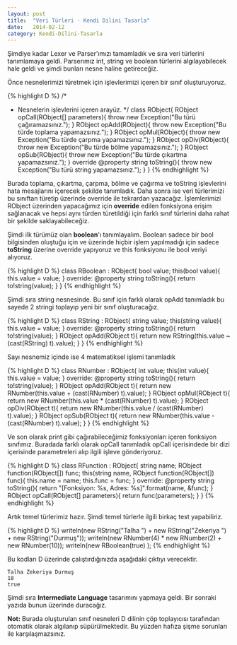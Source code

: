 ```yaml
---
layout: post
title:  "Veri Türleri - Kendi Dilini Tasarla"
date:   2014-02-12
category: Kendi-Dilini-Tasarla
---
```

Şimdiye kadar Lexer ve Parser'ımızı tamamladık ve sıra veri türlerini tanımlamaya geldi. Parserımız int, string ve boolean türlerini algılayabilecek hale geldi ve şimdi bunları nesne haline getireceğiz.

Önce nesnelerimizi türetmek için işlevlerimizi içeren bir sınıf oluşturuyoruz.

{% highlight D %}
/*
 * Nesnelerin işlevlerini içeren arayüz.
*/
class RObject{
  RObject opCall(RObject[] parameters){
    throw new Exception("Bu türü çağıramazsınız.");
  }
  RObject opAdd(RObject){
    throw new Exception("Bu türde toplama yapamazsınız.");
  }
  RObject opMul(RObject){
    throw new Exception("Bu türde çarpma yapamazsınız.");
  }
  RObject opDiv(RObject){
    throw new Exception("Bu türde bölme yapamazsınız.");
  }
  RObject opSub(RObject){
    throw new Exception("Bu türde çıkartma yapamazsınız.");
  }
  override @property string toString(){
    throw new Exception("Bu türü string yapamazsınız.");
  }
}
{% endhighlight %}

Burada toplama, çıkartma, çarpma, bölme ve çağırma ve toString işlevlerini hata mesajlarını içerecek şekilde tanımladık. Daha sonra ise veri türlerimizi bu sınıftan türetip üzerinde override ile tekrardan yazacağız. İşlemlerimizi RObject üzerinden yapacağımız için **override** edilen fonksiyona erişim sağlanacak ve hepsi aynı türden türetildiği için farklı sınıf türlerini daha rahat bir şekilde saklayabileceğiz.

Şimdi ilk türümüz olan **boolean**'ı tanımlayalım. Boolean sadece bir bool bilgisinden oluştuğu için ve üzerinde hiçbir işlem yapılmadığı için sadece **toString** üzerine override yapıyoruz ve this fonksiyonu ile bool veriyi alıyoruz.

{% highlight D %}
class RBoolean : RObject{
  bool value;
  this(bool value){
    this.value = value;
  }
  override:
  @property string toString(){
    return to!string(value);
  }
}
{% endhighlight %}

Şimdi sıra string nesnesinde. Bu sınıf için farklı olarak opAdd tanımladık bu sayede 2 stringi toplayıp yeni bir sınıf oluşturacağız.

{% highlight D %}
class RString : RObject{
  string value;
  this(string value){
    this.value = value;
  }
  override:
  @property string toString(){
    return to!string(value);
  }
  RObject opAdd(RObject t){
    return new RString(this.value ~ (cast(RString) t).value);
  }
}
{% endhighlight %}

Sayı nesnemiz içinde ise 4 matematiksel işlemi tanımladık

{% highlight D %}
class RNumber : RObject{
  int value;
  this(int value){
    this.value = value;
  }
  override:
  @property string toString(){
    return to!string(value);
  }
  RObject opAdd(RObject t){
    return new RNumber(this.value + (cast(RNumber) t).value);
  }
  RObject opMul(RObject t){
    return new RNumber(this.value * (cast(RNumber) t).value);
  }
  RObject opDiv(RObject t){
    return new RNumber(this.value / (cast(RNumber) t).value);
  }
  RObject opSub(RObject t){
    return new RNumber(this.value - (cast(RNumber) t).value);
  }
}
{% endhighlight %}

Ve son olarak print gibi çağırabileceğimiz fonksiyonları içeren fonksiyon sınıfımız. Buradada farklı olarak opCall tanımladık opCall içerisindede bir dizi içerisinde parametreleri alıp ilgili işleve gönderiyoruz.

{% highlight D %}
class RFunction : RObject{
  string name;
  RObject function(RObject[]) func;
  this(string name, RObject function(RObject[]) func){
    this.name = name;
    this.func = func;
  }
  override:
  @property string toString(){
    return "[Fonksiyon: %s, Adres: %s]".format(name, &func);
  }
  RObject opCall(RObject[] parameters){
    return func(parameters);
  }
}
{% endhighlight %}

Artık temel türlerimiz hazır. Şimdi temel türlerle ilgili birkaç test yapabiliriz.

{% highlight D %}
writeln(new RString("Talha ") + new RString("Zekeriya ") + new RString("Durmuş"));
writeln(new RNumber(4) * new RNumber(2) + new RNumber(10));
writeln(new RBoolean(true) );
{% endhighlight %}

Bu kodları D üzerinde çalıştırdığınızda aşağıdaki çıktıyı verecektir.

~~~
Talha Zekeriya Durmuş
18
true
~~~

Şimdi sıra **Intermediate Language** tasarımını yapmaya geldi. Bir sonraki yazıda bunun üzerinde duracağız.

**Not:** Burada oluşturulan sınıf nesneleri D dilinin çöp toplayıcısı tarafından otomatik olarak algılanıp süpürülmektedir. Bu yüzden hafıza şişme sorunları ile karşılaşmazsınız.